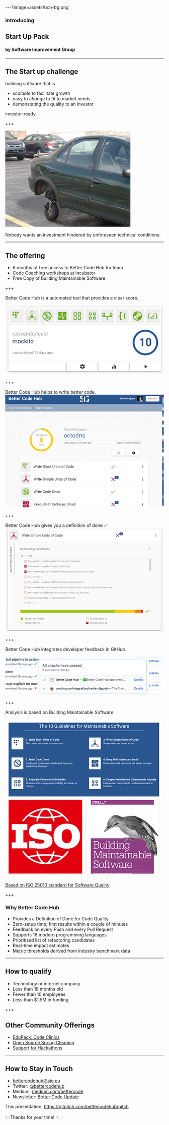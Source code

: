 ---?image=assets/bch-bg.png

### Introducing
## Start Up Pack
#### by Software Improvement Group

---

## The Start up challenge

<span class="primary">building software that is</span> 

- *scalable* to facilitate growth
- easy to *change* to fit to market needs 
- demonstating the quality to an investor

<span class="primary">investor-ready.</span>

+++

![unforeseen technical conditions](assets/car-wheels.jpg)

Nobody wants an investment hindered by unforeseen technical conditions. 


---
<!-- 
.reveal section img {
  border: 0;
  box-shadow: none;
} 
-->  

## The offering

- 6 months of free access to Better Code Hub for team
- Code Coaching workshops at incubator
- Free Copy of Building Maintainable Software


+++

Better Code Hub is a automated tool that provides a clear score.

![Mockito 10 out of 10](assets/mockito-10-out-of-10.png)


+++

Better Code Hub helps to write better code. 
![octodns](assets/octodns.jpg)



+++

Better Code Hub gives you a definition of done ✅
![Commons-IO simple units guideline](assets/commons-io-simple-units-guideline.png)


+++

Better Code Hub integrates developer feedback in GitHub

![BCH GitHub flow](assets/bch-github-flow.png)


+++

Analysis is based on Building Maintainable Software

![10 guidelines](assets/10-guidelines.jpg)

[Based on ISO 25010 standard for Software Quality](https://shop.oreilly.com/product/0636920049159.do)

+++

### Why Better Code Hub

- Provides a Definition of Done for Code Quality 
- Zero-setup time; first results within a couple of minutes
- Feedback on every Push and every Pull Request
- Supports 16 modern programming languages
- Prioritized list of refactoring candidates
- Real-time impact estimates
- Metric thresholds derived from industry benchmark data

---

## How to qualify

- Technology or internet company
- Less than 18 months old
- Fewer than 10 employees
- Less than $1.5M in funding



+++

## Other Community Offerings

- [EduPack: Code Clinics](https://education.github.community/t/a-proposed-add-on-for-code-quality-in-software-engineering-courses-using-github/9067) 
- [Open Source Spring Cleaning](https://opensourcespringcleaning.github.io/)
- [Support for Hackathons](https://dev.to/jstvssr/how-a-hackathon-appreciates-quality-code)

---

## How to Stay in Touch

- <bettercodehub@sig.eu>
- Twitter: [@bettercodehub](https://twitter.com/bettercodehub)
- Medium: [medium.com/bettercode](https://medium.com/bettercode)
- Newsletter: [Better Code Update](http://us14.campaign-archive1.com/home/?u=104bf91e618a0b2a854bdea20&id=97fcbfb998)

This presentation: <https://gitpitch.com/bettercodehub/pitch><br/><br/>
✨ Thanks for your time! ✨
